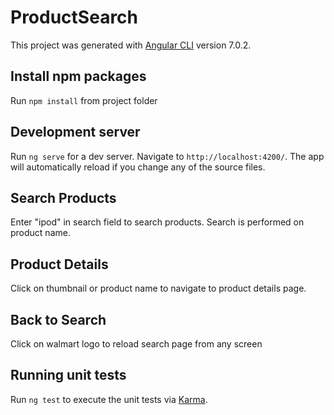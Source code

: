 # ProductSearch

This project was generated with [Angular CLI](https://github.com/angular/angular-cli) version 7.0.2.

## Install npm packages 
Run `npm install` from project folder
## Development server

Run `ng serve` for a dev server. Navigate to `http://localhost:4200/`. The app will automatically reload if you change any of the source files.

## Search Products

Enter "ipod" in search field to search products. Search is performed on product name.

## Product Details

Click on thumbnail or product name to navigate to product details page.

## Back to Search

Click on walmart logo to reload search page from any screen

## Running unit tests

Run `ng test` to execute the unit tests via [Karma](https://karma-runner.github.io).

